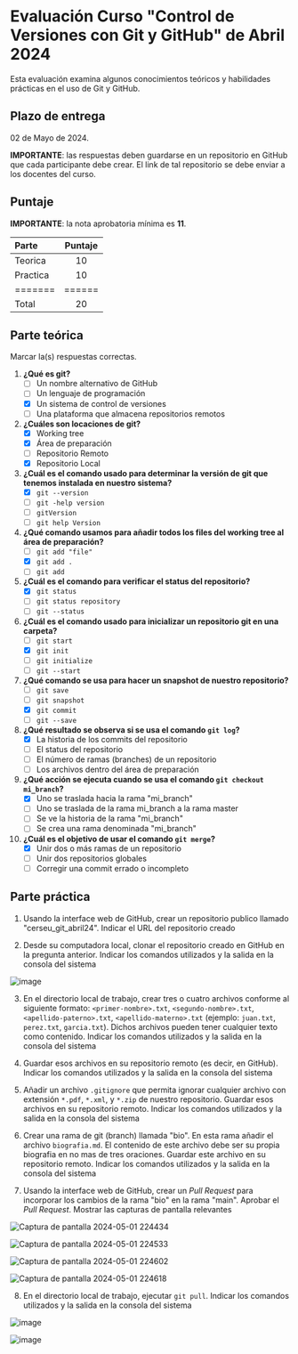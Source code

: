 # Evaluación Curso "Control de Versiones con Git y GitHub" de Abril 2024

Esta evaluación examina algunos conocimientos teóricos y habilidades prácticas en el uso de Git y GitHub.

## Plazo de entrega

02 de Mayo de 2024.

**IMPORTANTE**: las respuestas deben guardarse en un repositorio en GitHub que cada participante debe crear. El link de tal repositorio se debe enviar a los docentes del curso.

## Puntaje

**IMPORTANTE**: la nota aprobatoria mínima es **11**.

| Parte   | Puntaje|
|:--------|:------:|
| Teorica | 10     |
| Practica| 10     |
| ======= |======  |
| Total   | 20     |

## Parte teórica

Marcar la(s) respuestas correctas.

1. **¿Qué es git?**
	- [ ] Un nombre alternativo de GitHub
	- [ ] Un lenguaje de programación
	- [X] Un sistema de control de versiones
	- [ ] Una plataforma que almacena repositorios remotos
2. **¿Cuáles son locaciones de git?**
	- [X] Working tree
	- [X] Área de preparación
	- [ ] Repositorio Remoto
	- [X] Repositorio Local
3. **¿Cuál es el comando usado para determinar la versión de git que tenemos instalada en nuestro sistema?**
	- [X] `git --version`
	- [ ] `git -help version`
	- [ ] `gitVersion`
	- [ ] `git help Version`
4. **¿Qué comando usamos para añadir todos los files del working tree al área de preparación?**
	- [ ] `git add "file"`
	- [X] `git add .`
	- [ ] `git add`
5.  **¿Cuál es el comando para verificar el status del repositorio?**
	- [X] `git status`
	- [ ] `git status repository`
	- [ ] `git --status`
6. **¿Cuál es el comando usado para inicializar un repositorio git en una carpeta?**
	- [ ] `git start`
	- [X] `git init`
	- [ ] `git initialize`
	- [ ] `git --start`
7. **¿Qué comando se usa para hacer un snapshot de nuestro repositorio?**
	- [ ] `git save`
	- [ ] `git snapshot`
	- [X] `git commit`
	- [ ] `git --save`
8. **¿Qué resultado se observa si se usa el comando `git log`?**
	- [X] La historia de los commits del repositorio
	- [ ] El status del repositorio
	- [ ] El número de ramas (branches) de un repositorio
	- [ ] Los archivos dentro del área de preparación
9. **¿Qué acción se ejecuta cuando se usa el comando `git checkout mi_branch`?**
	- [X] Uno se traslada hacia la rama "mi_branch"
	- [ ] Uno se traslada de la rama mi_branch a la rama master
	- [ ] Se ve la historia de la rama "mi_branch"
	- [ ] Se crea una rama denominada "mi_branch"
10. **¿Cuál es el objetivo de usar el comando `git merge`?**
	- [X] Unir dos o más ramas de un repositorio
	- [ ] Unir dos repositorios globales
	- [ ] Corregir una commit errado o incompleto

## Parte práctica

1. Usando la interface web de GitHub, crear un repositorio publico llamado "cerseu_git_abril24". Indicar el URL del repositorio creado


2. Desde su computadora local, clonar el repositorio creado en GitHub en la pregunta anterior. Indicar los comandos utilizados y la salida en la consola del sistema

![image](https://github.com/Stefano2510/cerseu_git_abril24/assets/95462072/13b196a3-be1c-4e53-9098-bb3079d2c26e)

3. En el directorio local de trabajo, crear tres o cuatro archivos conforme al siguiente formato: `<primer-nombre>.txt`, `<segundo-nombre>.txt`, `<apellido-paterno>.txt`, `<apellido-materno>.txt` (ejemplo: `juan.txt`, `perez.txt`, `garcia.txt`). Dichos archivos pueden tener cualquier texto como contenido. Indicar los comandos utilizados y la salida en la consola del sistema


4. Guardar esos archivos en su repositorio remoto (es decir, en GitHub). Indicar los comandos utilizados y la salida en la consola del sistema


5. Añadir un archivo `.gitignore` que permita ignorar cualquier archivo con extensión `*.pdf`, `*.xml`, y `*.zip` de nuestro repositorio.  Guardar esos archivos en su repositorio remoto. Indicar los comandos utilizados y la salida en la consola del sistema


6. Crear una rama de git (branch) llamada "bio". En esta rama añadir el archivo `biografia.md`. El contenido de este archivo debe ser su propia biografia en no mas de tres oraciones.  Guardar este archivo en su repositorio remoto. Indicar los comandos utilizados y la salida en la consola del sistema


7. Usando la interface web de GitHub, crear un _Pull Request_ para incorporar los cambios de la rama "bio" en la rama "main". Aprobar el _Pull Request_. Mostrar las capturas de pantalla relevantes

![Captura de pantalla 2024-05-01 224434](https://github.com/Stefano2510/cerseu_git_abril24/assets/95462072/870c52f6-ba40-4143-800d-b54ffa0c7f18)

![Captura de pantalla 2024-05-01 224533](https://github.com/Stefano2510/cerseu_git_abril24/assets/95462072/ba7e1a45-dc3f-4d78-bb86-995c48ba46b7)

![Captura de pantalla 2024-05-01 224602](https://github.com/Stefano2510/cerseu_git_abril24/assets/95462072/71a8605b-21e5-4408-81fa-a085adbf0b31)

![Captura de pantalla 2024-05-01 224618](https://github.com/Stefano2510/cerseu_git_abril24/assets/95462072/7fd15286-02b5-4ffa-b540-c5c379bc5713)

8. En el directorio local de trabajo, ejecutar `git pull`. Indicar los comandos utilizados y la salida en la consola del sistema

![image](https://github.com/Stefano2510/cerseu_git_abril24/assets/95462072/96a4f98b-5cb6-4d07-b0b5-6246fe98a2f0)

![image](https://github.com/Stefano2510/cerseu_git_abril24/assets/95462072/b1e7ea2f-4ae4-4fa1-a9fd-17f5bc4e935d)
